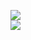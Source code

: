 [![](https://img.shields.io/badge/Made%20With-Github%20Spray-lightgrey.svg?style=for-the-badge&logo=github)](https://github.com/Annihil/github-spray#3531)  
[![](https://i.imgur.com/2DrTn0Z.gif)](https://github.com/Annihil/github-spray)